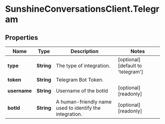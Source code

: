 # SunshineConversationsClient.Telegram

## Properties

Name | Type | Description | Notes
------------ | ------------- | ------------- | -------------
**type** | **String** | The type of integration. | [optional] [default to &#39;telegram&#39;]
**token** | **String** | Telegram Bot Token. | 
**username** | **String** | Username of the botId | [optional] [readonly] 
**botId** | **String** | A human-friendly name used to identify the integration. | [optional] [readonly] 


